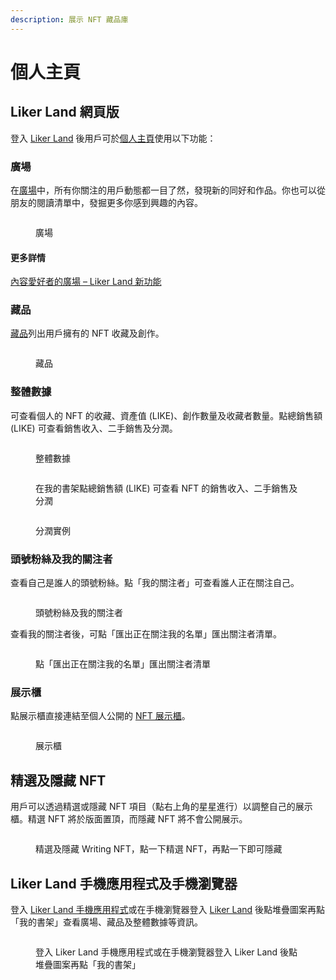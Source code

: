 ```yaml
---
description: 展示 NFT 藏品庫
---
```


# 個人主頁

## Liker Land 網頁版

登入 [Liker Land](https://liker.land/) 後用戶可於[個人主頁](https://liker.land/zh-Hant/feed?view=town)使用以下功能：

### 廣場

在[廣場](https://liker.land/zh-Hant/feed?view=town)中，所有你關注的用戶動態都一目了然，發現新的同好和作品。你也可以從朋友的閱讀清單中，發掘更多你感到興趣的內容。

<figure><img src="../../../.gitbook/assets/Plaza.png" alt=""><figcaption><p>廣場</p></figcaption></figure>

#### 更多詳情

[內容愛好者的廣場 – Liker Land 新功能](https://blog.like.co/zh/%E5%85%A7%E5%AE%B9%E6%84%9B%E5%A5%BD%E8%80%85%E7%9A%84%E5%BB%A3%E5%A0%B4-liker-land-%E6%96%B0%E5%8A%9F%E8%83%BD/)

### 藏品

[藏品](https://liker.land/zh-Hant/feed?view=collectibles\&tab=collected)列出用戶擁有的 NFT 收藏及創作。



<figure><img src="../../../.gitbook/assets/Collectible.png" alt=""><figcaption><p>藏品</p></figcaption></figure>

### 整體數據

可查看個人的 NFT 的收藏、資產值 (LIKE)、創作數量及收藏者數量。點總銷售額 (LIKE) 可查看銷售收入、二手銷售及分潤。

<figure><img src="../../../.gitbook/assets/Dashboard 2.png" alt=""><figcaption><p>整體數據</p></figcaption></figure>

<figure><img src="../../../.gitbook/assets/My Dashboard Total Sales Sample 1.png" alt=""><figcaption><p>在我的書架點總銷售額 (LIKE) 可查看 NFT 的銷售收入、二手銷售及分潤</p></figcaption></figure>

<figure><img src="../../../.gitbook/assets/My Dashboard Total Sales Sample 2.png" alt=""><figcaption><p>分潤實例</p></figcaption></figure>

### 頭號粉絲及我的關注者

查看自己是誰人的頭號粉絲。點「我的關注者」可查看誰人正在關注自己。

<figure><img src="../../../.gitbook/assets/Dashboard 3.png" alt=""><figcaption><p>頭號粉絲及我的關注者</p></figcaption></figure>

查看我的關注者後，可點「匯出正在關注我的名單」匯出關注者清單。

<figure><img src="../../../.gitbook/assets/Dashboard 4.png" alt=""><figcaption><p>點「匯出正在關注我的名單」匯出關注者清單</p></figcaption></figure>

### 展示櫃

點展示櫃直接連結至個人公開的 [NFT 展示櫃](nft-portfolio.md)。

<figure><img src="../../../.gitbook/assets/Dashboard 5.png" alt=""><figcaption><p>展示櫃</p></figcaption></figure>

## 精選及隱藏 NFT

用戶可以透過精選或隱藏 NFT 項目（點右上角的星星進行）以調整自己的展示櫃。精選 NFT 將於版面置頂，而隱藏 NFT 將不會公開展示。

<figure><img src="../../../.gitbook/assets/Featured NFT.png" alt=""><figcaption><p>精選及隱藏 Writing NFT，點一下精選 NFT，再點一下即可隱藏</p></figcaption></figure>

## Liker Land 手機應用程式及手機瀏覽器

登入 [Liker Land 手機應用程式](../../../user-guide/liker-land/download.md)或在手機瀏覽器登入 [Liker Land](https://liker.land/) 後點堆疊圖案再點「我的書架」查看廣場、藏品及整體數據等資訊。

<figure><img src="../../../.gitbook/assets/Dashboard Liker Lad app.png" alt=""><figcaption><p>登入 Liker Land 手機應用程式或在手機瀏覽器登入 Liker Land 後點堆疊圖案再點「我的書架」</p></figcaption></figure>
